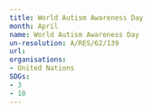 ```yaml
---
title: World Autism Awareness Day
month: April
name: World Autism Awareness Day
un-resolution: A/RES/62/139
url: 
organisations:
- United Nations
SDGs:
- 3
- 10
---
```

